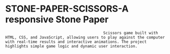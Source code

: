 # STONE-PAPER-SCISSORS-A responsive Stone Paper 
                                               Scissors game built with HTML, CSS, and JavaScript, allowing users to play against the computer with real-time results and interactive animations. The project highlights simple game logic and dynamic user interaction.
